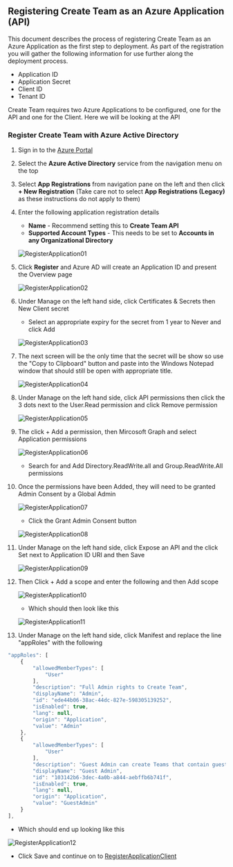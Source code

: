 ## Registering Create Team as an Azure Application (API)

This document describes the process of registering Create Team as an Azure Application as the first step to deployment. As part of the registration you will gather the following information for use further along the deployment process.
   * Application ID
   * Application Secret
   * Client ID
   * Tenant ID

Create Team requires two Azure Applications to be configured, one for the API and one for the Client. Here we will be looking at the API

### Register Create Team with Azure Active Directory

1. Sign in to the [Azure Portal](https://portal.azure.com)
1. Select the **Azure Active Directory** service from the navigation menu on the top
1. Select **App Registrations** from navigation pane on the left and then click **+ New Registration** (Take care not to select **App Registrations (Legacy)** as these instructions do not apply to them)
1. Enter the following application registration details
   * **Name** - Recommend setting this to **Create Team API**
   * **Supported Account Types** - This needs to be set to **Accounts in any Organizational Directory**

   ![RegisterApplication01](../images/customerHosted/registerapplication01.png)

1. Click **Register** and Azure AD will create an Application ID and present the Overview page


   ![RegisterApplication02](../images/customerHosted/registerapplication02.png)

   

1. Under Manage on the left hand side, click Certificates & Secrets then New Client secret
   * Select an appropriate expiry for the secret from 1 year to Never and click Add

   ![RegisterApplication03](../images/customerHosted/registerapplication03.png)



1. The next screen will be the only time that the secret will be show so use the "Copy to Clipboard" button and paste into the Windows Notepad window that should still be open with appropriate title.

   ![RegisterApplication04](../images/customerHosted/registerapplication04.png)

1. Under Manage on the left hand side, click API permissions then click the 3 dots next to the User.Read permission and click Remove permission

   ![RegisterApplication05](../images/customerHosted/registerapplication05.png)

1. The click + Add a permission, then Mircosoft Graph and select Application permissions

   ![RegisterApplication06](../images/customerHosted/registerapplication06.png)

   * Search for and Add Directory.ReadWrite.all and Group.ReadWrite.All permissions

1. Once the permissions have been Added, they will need to be granted Admin Consent by a Global Admin

   ![RegisterApplication07](../images/customerHosted/registerapplication07.png)

   * Click the Grant Admin Consent button 

   ![RegisterApplication08](../images/customerHosted/registerapplication08.png)

1. Under Manage on the left hand side, click Expose an API and the click Set next to Application ID URI and then Save

   ![RegisterApplication09](../images/customerHosted/registerapplication09.png)

1. Then Click + Add a scope and enter the following and then Add scope

   ![RegisterApplication10](../images/customerHosted/registerapplication10.png)

   * Which should then look like this

   ![RegisterApplication11](../images/customerHosted/registerapplication11.png)

1. Under Manage on the left hand side, click Manifest and replace the line "appRoles" with the following

```javascript
"appRoles": [
    {
        "allowedMemberTypes": [
            "User"
        ],
        "description": "Full Admin rights to Create Team",
        "displayName": "Admin",
        "id": "ede44b06-38ac-44dc-827e-598305139252",
        "isEnabled": true,
        "lang": null,
        "origin": "Application",
        "value": "Admin"
    },
    {
        "allowedMemberTypes": [
            "User"
        ],
        "description": "Guest Admin can create Teams that contain guests.",
        "displayName": "Guest Admin",
        "id": "103142b6-3dec-4a0b-a844-aebffb6b741f",
        "isEnabled": true,
        "lang": null,
        "origin": "Application",
        "value": "GuestAdmin"
    }
],
```

   * Which should end up looking like this

   ![RegisterApplication12](../images/customerHosted/registerapplication12.png)

   * Click Save and continue on to [RegisterApplicationClient](RegisterApplicationClient.md)
